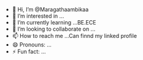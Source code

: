 - 👋 Hi, I’m @Maragathaambikaa
- 👀 I’m interested in ...
- 🌱 I’m currently learning ...BE.ECE
- 💞️ I’m looking to collaborate on ...
- 📫 How to reach me ...Can finnd my linked profile
- 😄 Pronouns: ...
- ⚡ Fun fact: ...

<!---
Maragathaambikaa/Maragathaambikaa is a ✨ special ✨ repository because its `README.md` (this file) appears on your GitHub profile.
You can click the Preview link to take a look at your changes.
--->
